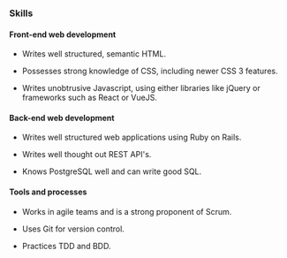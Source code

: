 ### Skills

#### Front-end web development

* Writes well structured, semantic HTML.

* Possesses strong knowledge of CSS, including newer CSS 3 features.

* Writes unobtrusive Javascript, using either libraries like jQuery or
  frameworks such as React or VueJS.

#### Back-end web development

* Writes well structured web applications using Ruby on Rails.

* Writes well thought out REST API's.

* Knows PostgreSQL well and can write good SQL.

#### Tools and processes

* Works in agile teams and is a strong proponent of Scrum.

* Uses Git for version control.

* Practices TDD and BDD.
